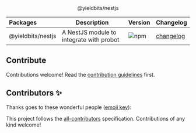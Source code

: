<div align="center">@yieldbits/nestjs</div>

| Packages          | Description                              | Version                                                | Changelog                                                                               |
| :---------------- | ---------------------------------------- | ------------------------------------------------------ | --------------------------------------------------------------------------------------- |
| @yieldbits/nestjs | A NestJS module to integrate with probot | ![npm](https://img.shields.io/npm/v/@yieldbits/probot) | [changelog](https://github.com/yieldbits/nestjs/blob/main/packages/probot/CHANGELOG.md) |

## Contribute

Contributions welcome! Read the [contribution guidelines](./contributing.md) first.

## Contributors ✨

Thanks goes to these wonderful people ([emoji key](https://allcontributors.org/docs/en/emoji-key)):

<!-- ALL-CONTRIBUTORS-LIST:START - Do not remove or modify this section -->
<!-- prettier-ignore-start -->
<!-- markdownlint-disable -->

<!-- markdownlint-restore -->
<!-- prettier-ignore-end -->

<!-- ALL-CONTRIBUTORS-LIST:END -->

This project follows the [all-contributors](https://github.com/all-contributors/all-contributors) specification. Contributions of any kind welcome!

